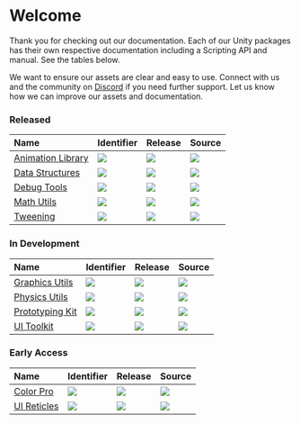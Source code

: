 # Welcome

Thank you for checking out our documentation. Each of our Unity packages has their own respective documentation including a Scripting API and manual. See the tables below.

We want to ensure our assets are clear and easy to use. Connect with us and the community on [Discord](https://discord.gg/DdYyWVb) if you need further support. Let us know how we can improve our assets and documentation.

### Released

| Name | Identifier | Release | Source |
|:-----|:-----------|:--------|:-------|
| [Animation Library](https://docs.zigurous.com/com.zigurous.animation)    | ![](https://img.shields.io/badge/-com.zigurous.animation-lightgrey?color=4c4c4c)      | [![](https://img.shields.io/github/package-json/v/zigurous/unity-animation-library)](https://github.com/zigurous/unity-animation-library/releases) |  [![](https://img.shields.io/badge/github-repo-blue?logo=github)](https://github.com/zigurous/unity-animation-library) |
| [Data Structures](https://docs.zigurous.com/com.zigurous.datastructures) | ![](https://img.shields.io/badge/-com.zigurous.datastructures-lightgrey?color=4c4c4c) | [![](https://img.shields.io/github/package-json/v/zigurous/unity-data-structures)](https://github.com/zigurous/unity-data-structures/releases)     |  [![](https://img.shields.io/badge/github-repo-blue?logo=github)](https://github.com/zigurous/unity-data-structures)   |
| [Debug Tools](https://docs.zigurous.com/com.zigurous.debug)              | ![](https://img.shields.io/badge/-com.zigurous.debug-lightgrey?color=4c4c4c)          | [![](https://img.shields.io/github/package-json/v/zigurous/unity-debug-tools)](https://github.com/zigurous/unity-debug-tools/releases)             |  [![](https://img.shields.io/badge/github-repo-blue?logo=github)](https://github.com/zigurous/unity-debug-tools)       |
| [Math Utils](https://docs.zigurous.com/com.zigurous.math)                | ![](https://img.shields.io/badge/-com.zigurous.math-lightgrey?color=4c4c4c)           | [![](https://img.shields.io/github/package-json/v/zigurous/unity-math-utils)](https://github.com/zigurous/unity-math-utils/releases)               |  [![](https://img.shields.io/badge/github-repo-blue?logo=github)](https://github.com/zigurous/unity-math-utils)        |
| [Tweening](https://docs.zigurous.com/com.zigurous.tweening)              | ![](https://img.shields.io/badge/-com.zigurous.tweening-lightgrey?color=4c4c4c)       | [![](https://img.shields.io/github/package-json/v/zigurous/unity-tweening-system)](https://github.com/zigurous/unity-tweening-system/releases)     |  [![](https://img.shields.io/badge/github-repo-blue?logo=github)](https://github.com/zigurous/unity-tweening-system)   |

### In Development

| Name | Identifier | Release | Source |
|:-----|:-----------|:--------|:-------|
| [Graphics Utils](https://docs.zigurous.com/com.zigurous.graphics)        | ![](https://img.shields.io/badge/-com.zigurous.graphics-lightgrey?color=4c4c4c)       | [![](https://img.shields.io/github/package-json/v/zigurous/unity-graphics-utils)](https://github.com/zigurous/unity-graphics-utils/releases)       |  [![](https://img.shields.io/badge/github-repo-blue?logo=github)](https://github.com/zigurous/unity-graphics-utils)    |
| [Physics Utils](https://docs.zigurous.com/com.zigurous.physics)          | ![](https://img.shields.io/badge/-com.zigurous.physics-lightgrey?color=4c4c4c)        | [![](https://img.shields.io/github/package-json/v/zigurous/unity-physics-utils)](https://github.com/zigurous/unity-physics-utils/releases)         |  [![](https://img.shields.io/badge/github-repo-blue?logo=github)](https://github.com/zigurous/unity-physics-utils)     |
| [Prototyping Kit](https://docs.zigurous.com/com.zigurous.prototyping)    | ![](https://img.shields.io/badge/-com.zigurous.prototyping-lightgrey?color=4c4c4c)    | [![](https://img.shields.io/github/package-json/v/zigurous/unity-prototyping-kit)](https://github.com/zigurous/unity-prototyping-kit/releases)     |  [![](https://img.shields.io/badge/github-repo-blue?logo=github)](https://github.com/zigurous/unity-prototyping-kit)   |
| [UI Toolkit](https://docs.zigurous.com/com.zigurous.ui)                  | ![](https://img.shields.io/badge/-com.zigurous.ui-lightgrey?color=4c4c4c)             | [![](https://img.shields.io/github/package-json/v/zigurous/unity-ui-toolkit)](https://github.com/zigurous/unity-ui-toolkit/releases)               |  [![](https://img.shields.io/badge/github-repo-blue?logo=github)](https://github.com/zigurous/unity-ui-toolkit)        |

### Early Access

| Name | Identifier | Release | Source |
|:-----|:-----------|:--------|:-------|
| [Color Pro](https://docs.zigurous.com/com.zigurous.color)                | ![](https://img.shields.io/badge/-com.zigurous.color-lightgrey?color=4c4c4c)          | [![](https://img.shields.io/badge/version-early%20access-yellow)](https://github.com/zigurous/unity-color-pro/releases)                            |  [![](https://img.shields.io/badge/github-repo-blue?logo=github)](https://github.com/zigurous/unity-color-pro)         |
| [UI Reticles](https://docs.zigurous.com/com.zigurous.ui.reticles)        | ![](https://img.shields.io/badge/-com.zigurous.ui.reticles-lightgrey?color=4c4c4c)    | [![](https://img.shields.io/badge/version-early%20access-yellow)](https://github.com/zigurous/unity-ui-reticles/releases)                          |  [![](https://img.shields.io/badge/github-repo-blue?logo=github)](https://github.com/zigurous/unity-ui-reticles)       |
